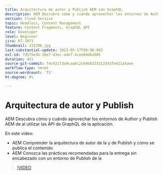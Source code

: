 ```yaml
---
title: Arquitectura de autor y Publish AEM con GraphQL
description: AEM Descubra cómo y cuándo aprovechar los entornos de Author y Publish AEM de al utilizar las API de GraphQL de la aplicación.
version: Cloud Service
topic: Headless, Content Management
feature: Content Fragments, GraphQL API
role: Developer
level: Beginner
jira: KT-7873
thumbnail: 333296.jpg
last-substantial-update: 2023-05-17T00:00:00Z
exl-id: 7d5f5edb-10e7-43ec-a4e7-4cee8ddba685
duration: 431
source-git-commit: f4c621f3a9caa8c2c64b8323312343fe421a5aee
workflow-type: tm+mt
source-wordcount: '71'
ht-degree: 0%

---
```


# Arquitectura de autor y Publish

AEM Descubra cómo y cuándo aprovechar los entornos de Author y Publish AEM de al utilizar las API de GraphQL de la aplicación.

En este vídeo:

+ AEM Comprender la arquitectura de autor de la y de Publish y cómo se publica el contenido
+ AEM Conozca las prácticas recomendadas para la entrega sin encabezado con un entorno de Publish de la

>[!VIDEO](https://video.tv.adobe.com/v/333296?quality=12&learn=on)
